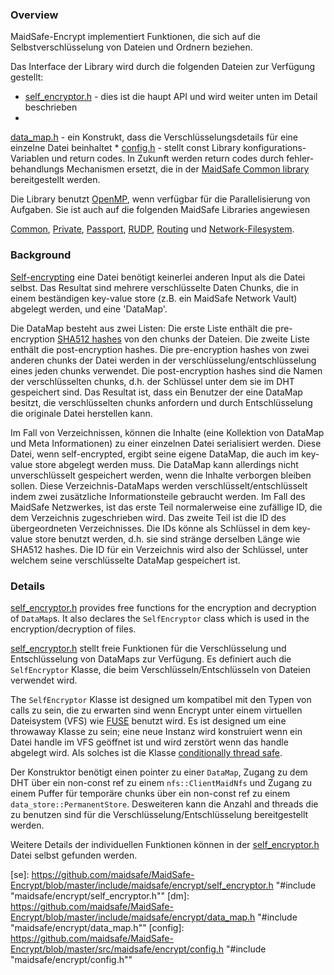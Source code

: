 ### Overview

MaidSafe-Encrypt implementiert Funktionen, die sich auf die Selbstverschlüsselung von Dateien und Ordnern beziehen.

Das Interface der Library wird durch die folgenden Dateien zur Verfügung gestellt:

* [self_encryptor.h](https://github.com/maidsafe/MaidSafe-Encrypt/blob/master/include/maidsafe/encrypt/self_encryptor.h) - dies ist die haupt API und wird weiter unten im Detail beschrieben
*
[data_map.h](https://github.com/maidsafe/MaidSafe-Encrypt/blob/master/include/maidsafe/encrypt/data_map.h) - ein Konstrukt, dass die Verschlüsselungsdetails für eine einzelne Datei beinhaltet
*
[config.h](https://github.com/maidsafe/MaidSafe-Encrypt/blob/master/src/maidsafe/encrypt/config.h) - stellt const Library konfigurations-Variablen und return codes. In Zukunft werden return codes durch fehler-behandlungs Mechanismen ersetzt, die in der [MaidSafe Common library](https://github.com/maidsafe/MaidSafe-Common/wiki) bereitgestellt werden.



Die Library benutzt [OpenMP](http://en.wikipedia.org/wiki/OpenMP), wenn verfügbar für die Parallelisierung von Aufgaben. Sie ist auch auf die folgenden MaidSafe Libraries angewiesen

 [Common](https://github.com/maidsafe/MaidSafe-Common/wiki), [Private](https://github.com/maidsafe/MaidSafe-Vault-Manager/wiki), [Passport](https://github.com/maidsafe/MaidSafe-Passport/wiki), [RUDP](https://github.com/maidsafe/MaidSafe-RUDP/wiki), [Routing](https://github.com/maidsafe/MaidSafe-Routing/wiki) und [Network-Filesystem](https://github.com/maidsafe/MaidSafe-Network-Filesystem/wiki).


### Background

[Self-encrypting](http://maidsafe.net/images/opportunistic-caching.png)
eine Datei benötigt keinerlei anderen Input als die Datei selbst. Das Resultat sind mehrere verschlüsselte Daten Chunks, die in einem beständigen key-value store (z.B. ein MaidSafe Network Vault) abgelegt werden, und eine 'DataMap'.

Die DataMap besteht aus zwei Listen: Die erste Liste enthält die pre-encryption [SHA512 hashes](https://en.wikipedia.org/wiki/SHA-2) von den chunks der Dateien. Die zweite Liste
enthält die post-encryption hashes. Die pre-encryption hashes von zwei anderen chunks der Datei werden in der verschlüsselung/entschlüsselung eines jeden chunks verwendet. Die post-encryption hashes sind die Namen der verschlüsselten chunks, d.h. der Schlüssel unter dem sie im DHT gespeichert sind. Das Resultat ist, dass ein Benutzer der eine DataMap besitzt, die verschlüsselten chunks anfordern und durch Entschlüsselung die originale Datei herstellen kann.


Im Fall von Verzeichnissen, können die Inhalte (eine Kollektion von DataMap und Meta Informationen) zu einer einzelnen Datei serialisiert werden. Diese Datei, wenn self-encrypted, ergibt seine eigene DataMap, die auch im key-value store abgelegt werden muss. Die DataMap kann allerdings nicht unverschlüsselt gespeichert werden, wenn die Inhalte verborgen bleiben sollen. Diese Verzeichnis-DataMaps werden verschlüsselt/entschlüsselt indem zwei zusätzliche Informationsteile gebraucht werden. Im Fall des MaidSafe Netzwerkes, ist das erste Teil normalerweise eine zufällige ID, die dem Verzeichnis zugeschrieben wird. Das zweite Teil ist die ID des übergeordneten Verzeichnisses. Die IDs könne als Schlüssel in dem key-value store benutzt werden, d.h. sie sind stränge derselben Länge wie SHA512 hashes. Die ID für ein Verzeichnis wird also der Schlüssel, unter welchem seine verschlüsselte DataMap gespeichert ist.



### Details

[self_encryptor.h](https://github.com/maidsafe/MaidSafe-Encrypt/blob/master/include/maidsafe/encrypt/self_encryptor.h) provides free functions for the encryption and decryption of `DataMap`s.  It also declares the `SelfEncryptor` class which is used in the encryption/decryption of files.


[self_encryptor.h](https://github.com/maidsafe/MaidSafe-Encrypt/blob/master/include/maidsafe/encrypt/self_encryptor.h) stellt freie Funktionen für die Verschlüsselung und Entschlüsselung von DataMaps zur Verfügung. Es definiert auch die `SelfEncryptor` Klasse, die beim Verschlüsseln/Entschlüsseln von Dateien verwendet wird.

The `SelfEncryptor` Klasse ist designed um kompatibel mit den Typen von calls zu sein, die zu erwarten sind wenn Encrypt unter einem virtuellen Dateisystem (VFS) wie [FUSE](http://fuse.sourceforge.net/) benutzt wird. Es ist designed um eine throwaway Klasse zu sein; eine neue Instanz wird konstruiert wenn ein Datei handle im VFS geöffnet ist und wird zerstört wenn das handle abgelegt wird. Als solches ist die Klasse [conditionally thread safe](http://en.wikipedia.org/wiki/Thread_safety#Levels_of_thread_safety).

Der Konstruktor benötigt einen pointer zu einer `DataMap`, Zugang zu dem DHT über ein non-const ref zu einem `nfs::ClientMaidNfs` und Zugang zu einem Puffer für temporäre chunks über ein non-const ref zu einem `data_store::PermanentStore`. Desweiteren kann die Anzahl and threads die zu benutzen sind für die Verschlüsselung/Entschlüsselung bereitgestellt werden.

Weitere Details der individuellen Funktionen können in der [self_encryptor.h](https://github.com/maidsafe/MaidSafe-Encrypt/blob/master/include/maidsafe/encrypt/self_encryptor.h) Datei selbst gefunden werden.


[se]: https://github.com/maidsafe/MaidSafe-Encrypt/blob/master/include/maidsafe/encrypt/self_encryptor.h "#include "maidsafe/encrypt/self_encryptor.h""
[dm]: https://github.com/maidsafe/MaidSafe-Encrypt/blob/master/include/maidsafe/encrypt/data_map.h "#include "maidsafe/encrypt/data_map.h""
[config]: https://github.com/maidsafe/MaidSafe-Encrypt/blob/master/src/maidsafe/encrypt/config.h "#include "maidsafe/encrypt/config.h""

[common]: https://github.com/maidsafe/MaidSafe-Common/wiki "MaidSafe-Common library"
[private]: https://github.com/maidsafe/MaidSafe-Private/wiki "MaidSafe-Private library"
[passport]: https://github.com/maidsafe/MaidSafe-Passport/wiki "MaidSafe-Passport library"
[rudp]: https://github.com/maidsafe/MaidSafe-RUDP/wiki "MaidSafe-RUDP library"
[routing]: https://github.com/maidsafe/MaidSafe-Routing/wiki "MaidSafe-Routing library"
[nfs]: https://github.com/maidsafe/MaidSafe-Network-Filesystem/wiki "MaidSafe-Network-Filesystem library"
[se_video]: http://maidsafe.net/self-encrypt-video

[omp]: http://en.wikipedia.org/wiki/OpenMP
[sha2]: https://en.wikipedia.org/wiki/SHA-2 "Secure Hashing Algorithm v2 - SHA512"
[fuse]: http://fuse.sourceforge.net/ "Filesystem in Userspace"
[thread_safety]: http://en.wikipedia.org/wiki/Thread_safety#Levels_of_thread_safety "Levels of thread safety"
